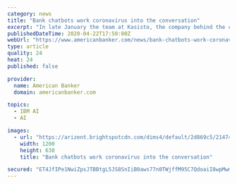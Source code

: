 ```yaml
---
category: news
title: "Bank chatbots work coronavirus into the conversation"
excerpt: "In late January the team at Kasisto, the company behind the conversational artificial-intelligence platform Kai ... a top-10 bank in the U.S., as well as one international client. IBM’s Watson Assistant can also be trained to answer basic questions ..."
publishedDateTime: 2020-04-22T17:50:00Z
webUrl: "https://www.americanbanker.com/news/bank-chatbots-work-coronavirus-into-the-conversation"
type: article
quality: 24
heat: 24
published: false

provider:
  name: American Banker
  domain: americanbanker.com

topics:
  - IBM AI
  - AI

images:
  - url: "https://arizent.brightspotcdn.com/dims4/default/2d869c5/2147483647/strip/true/crop/1500x788+0+28/resize/1200x630!/quality/90/?url=https%3A%2F%2Farizent.brightspotcdn.com%2F20%2Fc5%2Ff809be494763b98fe2c7389bddec%2Fadobestock-226771742.jpeg"
    width: 1200
    height: 630
    title: "Bank chatbots work coronavirus into the conversation"

secured: "ET4JfIPe1NwiZpsJTBBtgL5JS8SnIiB0aws77n0TWjffM95C7QdoaiI8wpMwmigmi14Y2iIvlxJr8e81VEpuMK0o5xvrqcF9EkUZAyXZQ3i+IHa4FUYTxEFymom9t0jZE7FMVU+2YVcCdJEwEdDHVJZAZK/zOzmIrJ+ryC4TygOQIrPjvk4k1z7JmTuq/FshZy6RXMq59wdhB69Q09+nyIFNiC5+SN3KMJVD7LXmyGcivqME1TyWZg+sCtK6ibyspwKY8BE+fgGp8GW9/J9Kst29ZLmF3heR/FzSiiQKKLgNoTvHRKwo+NUkwR65Vs5S;vkXkKCENOnb24XbUZeGs4A=="
---
```


